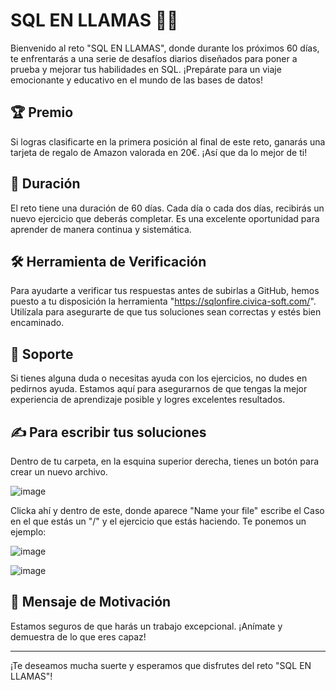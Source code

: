 # SQL EN LLAMAS 🦙🔥

Bienvenido al reto "SQL EN LLAMAS", donde durante los próximos 60 días, te enfrentarás a una serie de desafíos diarios diseñados para poner a prueba y mejorar tus habilidades en SQL. ¡Prepárate para un viaje emocionante y educativo en el mundo de las bases de datos!

## 🏆 Premio

Si logras clasificarte en la primera posición al final de este reto, ganarás una tarjeta de regalo de Amazon valorada en 20€. ¡Así que da lo mejor de ti!

## 📅 Duración

El reto tiene una duración de 60 días. Cada día o cada dos días, recibirás un nuevo ejercicio que deberás completar. Es una excelente oportunidad para aprender de manera continua y sistemática.

## 🛠 Herramienta de Verificación

Para ayudarte a verificar tus respuestas antes de subirlas a GitHub, hemos puesto a tu disposición la herramienta "https://sqlonfire.civica-soft.com/". Utilízala para asegurarte de que tus soluciones sean correctas y estés bien encaminado.

## 🙋 Soporte

Si tienes alguna duda o necesitas ayuda con los ejercicios, no dudes en pedirnos ayuda. Estamos aquí para asegurarnos de que tengas la mejor experiencia de aprendizaje posible y logres excelentes resultados.

## ✍️ Para escribir tus soluciones

Dentro de tu carpeta, en la esquina superior derecha, tienes un botón para crear un nuevo archivo.

![image](https://github.com/mariadomenech/SQLEnLlamas2024_2.0/assets/156344357/22599bd4-08e0-433f-bfd6-0879ddeb4e84)

Clicka ahí y dentro de este, donde aparece "Name your file" escribe el Caso en el que estás un "/" y el ejercicio que estás haciendo. Te ponemos un ejemplo:

![image](https://github.com/mariadomenech/SQLEnLlamas2024_2.0/assets/156344357/5a191898-8bc5-4de1-a155-66149d3e5c98)

![image](https://github.com/mariadomenech/SQLEnLlamas2024_2.0/assets/156344357/0fcb30da-273d-4f38-801a-093cca1c07b7)

## 🌟 Mensaje de Motivación

Estamos seguros de que harás un trabajo excepcional. ¡Anímate y demuestra de lo que eres capaz!

---

¡Te deseamos mucha suerte y esperamos que disfrutes del reto "SQL EN LLAMAS"!

